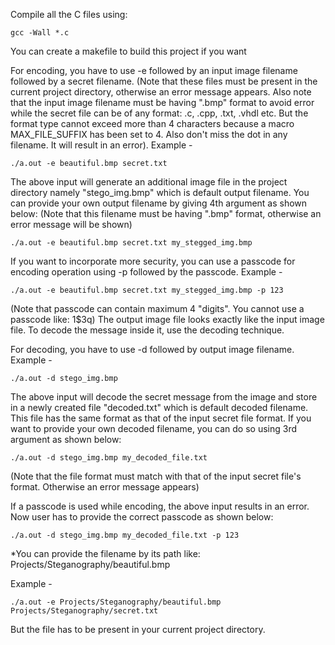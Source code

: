 Compile all the C files using:

    gcc -Wall *.c

You can create a makefile to build this project if you want

For encoding, you have to use -e followed by an input image filename followed by a secret filename.
(Note that these files must be present in the current project directory, otherwise an error message appears. Also note that the input image filename must be having ".bmp" format to avoid error while the secret file can be of any format: .c, .cpp, .txt, .vhdl etc. But  the format type cannot exceed more than 4 characters because a macro MAX_FILE_SUFFIX has been set to 4. Also don't miss the dot in any filename. It will result in an error). Example -

    ./a.out -e beautiful.bmp secret.txt

The above input will generate an additional image file in the project directory namely "stego_img.bmp" which is default output filename.
You can provide your own output filename by giving 4th argument as shown below:
(Note that this filename must be having ".bmp" format, otherwise an error message will be shown)
    
    ./a.out -e beautiful.bmp secret.txt my_stegged_img.bmp
    
If you want to incorporate more security, you can use a passcode for encoding operation using -p followed by the passcode. Example -

    ./a.out -e beautiful.bmp secret.txt my_stegged_img.bmp -p 123

(Note that passcode can contain maximum 4 "digits". You cannot use a passcode like: 1$3q)
The output image file looks exactly like the input image file. To decode the message inside it, use the decoding technique.

For decoding, you have to use -d followed by output image filename. Example -

    ./a.out -d stego_img.bmp

The above input will decode the secret message from the image and store in a newly created file "decoded.txt" which is default decoded filename. This file has the same format as that of the input secret file format.
If you want to provide your own decoded filename, you can do so using 3rd argument as shown below:

    ./a.out -d stego_img.bmp my_decoded_file.txt

(Note that the file format must match with that of the input secret file's format. Otherwise an error message appears)
    
If a passcode is used while encoding, the above input results in an error.
Now user has to provide the correct passcode as shown below:

    ./a.out -d stego_img.bmp my_decoded_file.txt -p 123
    
*You can provide the filename by its path like: Projects/Steganography/beautiful.bmp

Example -

    ./a.out -e Projects/Steganography/beautiful.bmp Projects/Steganography/secret.txt
    
But the file has to be present in your current project directory.
